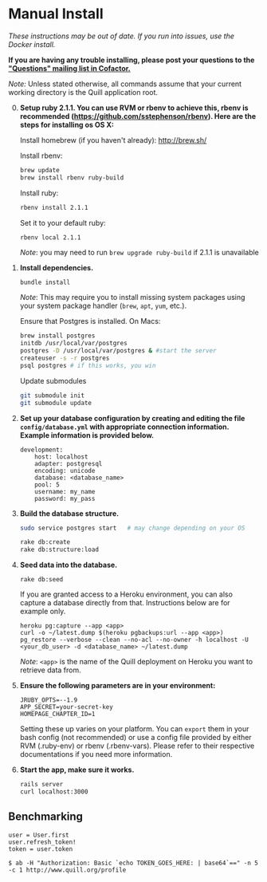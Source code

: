# Manual Install

*These instructions may be out of date. If you run into issues, use the Docker install.*


**If you are having any trouble installing, please post your questions to the ["Questions" mailing list in Cofactor.](http://www.empirical.org/cofactor/teams/compass)**

*Note:* Unless stated otherwise, all commands assume that your current working directory is the Quill application root.

0.  __Setup ruby 2.1.1. You can use RVM or rbenv to achieve this, rbenv is recommended (https://github.com/sstephenson/rbenv). Here are the steps for installing os OS X:__

    Install homebrew (if you haven't already): http://brew.sh/

    Install rbenv:

    ~~~ sh
    brew update
    brew install rbenv ruby-build
    ~~~

    Install ruby:

    ~~~ sh
    rbenv install 2.1.1
    ~~~

    Set it to your default ruby:

    ~~~ sh
    rbenv local 2.1.1
    ~~~

    *Note*: you may need to run `brew upgrade ruby-build` if 2.1.1 is
unavailable

1.  __Install dependencies.__

        bundle install

    *Note*: This may require you to install missing system packages using your
    system package handler (`brew`, `apt`, `yum`, etc.).

    Ensure that Postgres is installed. On Macs:

    ~~~ sh
    brew install postgres
    initdb /usr/local/var/postgres
    postgres -D /usr/local/var/postgres & #start the server
    createuser -s -r postgres
    psql postgres # if this works, you win
    ~~~

    Update submodules

    ~~~ sh
    git submodule init
    git submodule update
    ~~~

2.  __Set up your database configuration by creating and editing the file
    `config/database.yml` with appropriate connection information. Example
    information is provided below.__

        development:
            host: localhost
            adapter: postgresql
            encoding: unicode
            database: <database_name>
            pool: 5
            username: my_name
            password: my_pass

3.  __Build the database structure.__

    ~~~ sh
    sudo service postgres start   # may change depending on your OS

    rake db:create
    rake db:structure:load
    ~~~

4.  __Seed data into the database.__

        rake db:seed

    If you are granted access to a Heroku environment, you can also capture a
    database directly from that. Instructions below are for example only.

        heroku pg:capture --app <app>
        curl -o ~/latest.dump $(heroku pgbackups:url --app <app>)
        pg_restore --verbose --clean --no-acl --no-owner -h localhost -U <your_db_user> -d <database_name> ~/latest.dump

    *Note*: `<app>` is the name of the Quill deployment on Heroku you want to
    retrieve data from.

5.  __Ensure the following parameters are in your environment:__

        JRUBY_OPTS=--1.9
        APP_SECRET=your-secret-key
        HOMEPAGE_CHAPTER_ID=1

    Setting these up varies on your platform. You can `export` them in your bash config (not recommended) or use a config  file provided by either RVM (.ruby-env) or rbenv (.rbenv-vars). Please refer to their respective documentations if you need more information.

6.  __Start the app, make sure it works.__

    ~~~ sh
    rails server
    curl localhost:3000
    ~~~

Benchmarking
------------

```
user = User.first
user.refresh_token!
token = user.token

$ ab -H "Authorization: Basic `echo TOKEN_GOES_HERE: | base64`==" -n 5 -c 1 http://www.quill.org/profile
```
